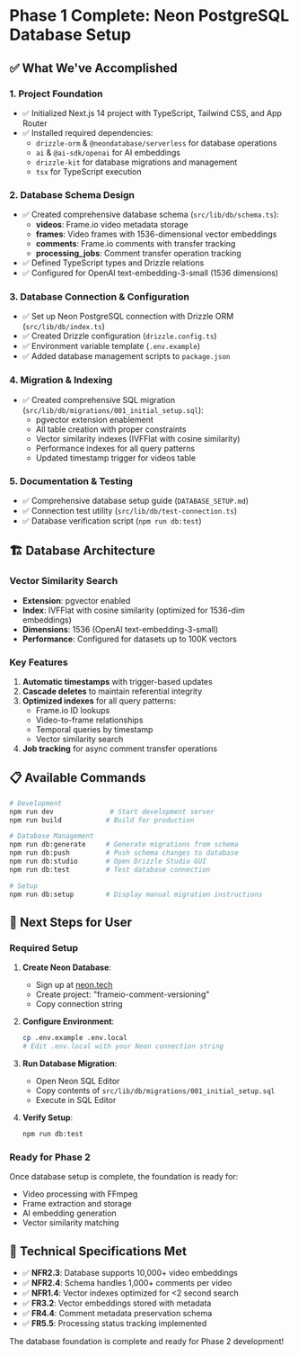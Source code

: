 # Phase 1 Complete: Neon PostgreSQL Database Setup

## ✅ What We've Accomplished

### 1. Project Foundation
- ✅ Initialized Next.js 14 project with TypeScript, Tailwind CSS, and App Router
- ✅ Installed required dependencies:
  - `drizzle-orm` & `@neondatabase/serverless` for database operations
  - `ai` & `@ai-sdk/openai` for AI embeddings
  - `drizzle-kit` for database migrations and management
  - `tsx` for TypeScript execution

### 2. Database Schema Design
- ✅ Created comprehensive database schema (`src/lib/db/schema.ts`):
  - **videos**: Frame.io video metadata storage
  - **frames**: Video frames with 1536-dimensional vector embeddings
  - **comments**: Frame.io comments with transfer tracking
  - **processing_jobs**: Comment transfer operation tracking
- ✅ Defined TypeScript types and Drizzle relations
- ✅ Configured for OpenAI text-embedding-3-small (1536 dimensions)

### 3. Database Connection & Configuration
- ✅ Set up Neon PostgreSQL connection with Drizzle ORM (`src/lib/db/index.ts`)
- ✅ Created Drizzle configuration (`drizzle.config.ts`)
- ✅ Environment variable template (`.env.example`)
- ✅ Added database management scripts to `package.json`

### 4. Migration & Indexing
- ✅ Created comprehensive SQL migration (`src/lib/db/migrations/001_initial_setup.sql`):
  - pgvector extension enablement
  - All table creation with proper constraints
  - Vector similarity indexes (IVFFlat with cosine similarity)
  - Performance indexes for all query patterns
  - Updated timestamp trigger for videos table

### 5. Documentation & Testing
- ✅ Comprehensive database setup guide (`DATABASE_SETUP.md`)
- ✅ Connection test utility (`src/lib/db/test-connection.ts`)
- ✅ Database verification script (`npm run db:test`)

## 🏗️ Database Architecture

### Vector Similarity Search
- **Extension**: pgvector enabled
- **Index**: IVFFlat with cosine similarity (optimized for 1536-dim embeddings)
- **Dimensions**: 1536 (OpenAI text-embedding-3-small)
- **Performance**: Configured for datasets up to 100K vectors

### Key Features
1. **Automatic timestamps** with trigger-based updates
2. **Cascade deletes** to maintain referential integrity
3. **Optimized indexes** for all query patterns:
   - Frame.io ID lookups
   - Video-to-frame relationships
   - Temporal queries by timestamp
   - Vector similarity search
4. **Job tracking** for async comment transfer operations

## 📋 Available Commands

```bash
# Development
npm run dev              # Start development server
npm run build           # Build for production

# Database Management
npm run db:generate     # Generate migrations from schema
npm run db:push         # Push schema changes to database
npm run db:studio       # Open Drizzle Studio GUI
npm run db:test         # Test database connection

# Setup
npm run db:setup        # Display manual migration instructions
```

## 🔧 Next Steps for User

### Required Setup
1. **Create Neon Database**:
   - Sign up at [neon.tech](https://neon.tech)
   - Create project: "frameio-comment-versioning"
   - Copy connection string

2. **Configure Environment**:
   ```bash
   cp .env.example .env.local
   # Edit .env.local with your Neon connection string
   ```

3. **Run Database Migration**:
   - Open Neon SQL Editor
   - Copy contents of `src/lib/db/migrations/001_initial_setup.sql`
   - Execute in SQL Editor

4. **Verify Setup**:
   ```bash
   npm run db:test
   ```

### Ready for Phase 2
Once database setup is complete, the foundation is ready for:
- Video processing with FFmpeg
- Frame extraction and storage
- AI embedding generation
- Vector similarity matching

## 🎯 Technical Specifications Met

- ✅ **NFR2.3**: Database supports 10,000+ video embeddings
- ✅ **NFR2.4**: Schema handles 1,000+ comments per video
- ✅ **NFR1.4**: Vector indexes optimized for <2 second search
- ✅ **FR3.2**: Vector embeddings stored with metadata
- ✅ **FR4.4**: Comment metadata preservation schema
- ✅ **FR5.5**: Processing status tracking implemented

The database foundation is complete and ready for Phase 2 development!
